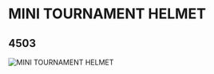 # MINI TOURNAMENT HELMET
## 4503
![MINI TOURNAMENT HELMET](https://lc-www-live-s.legocdn.com/media/bricks/5/2/4495046.jpg)